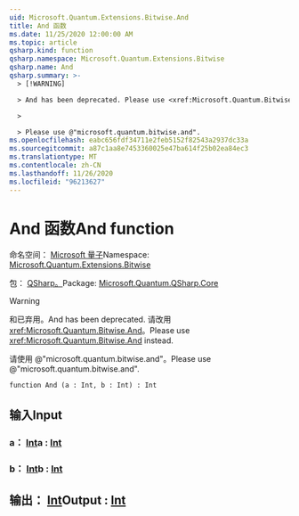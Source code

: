 ```yaml
---
uid: Microsoft.Quantum.Extensions.Bitwise.And
title: And 函数
ms.date: 11/25/2020 12:00:00 AM
ms.topic: article
qsharp.kind: function
qsharp.namespace: Microsoft.Quantum.Extensions.Bitwise
qsharp.name: And
qsharp.summary: >-
  > [!WARNING]

  > And has been deprecated. Please use <xref:Microsoft.Quantum.Bitwise.And> instead.

  >

  > Please use @"microsoft.quantum.bitwise.and".
ms.openlocfilehash: eabc656fdf34711e2feb5152f82543a2937dc33a
ms.sourcegitcommit: a87c1aa8e7453360025e47ba614f25b02ea84ec3
ms.translationtype: MT
ms.contentlocale: zh-CN
ms.lasthandoff: 11/26/2020
ms.locfileid: "96213627"
---
```

# <a name="and-function"></a><span data-ttu-id="94bea-102">And 函数</span><span class="sxs-lookup"><span data-stu-id="94bea-102">And function</span></span>

<span data-ttu-id="94bea-103">命名空间： [Microsoft 量子](xref:Microsoft.Quantum.Extensions.Bitwise)</span><span class="sxs-lookup"><span data-stu-id="94bea-103">Namespace: [Microsoft.Quantum.Extensions.Bitwise](xref:Microsoft.Quantum.Extensions.Bitwise)</span></span>

<span data-ttu-id="94bea-104">包： [QSharp。](https://nuget.org/packages/Microsoft.Quantum.QSharp.Core)</span><span class="sxs-lookup"><span data-stu-id="94bea-104">Package: [Microsoft.Quantum.QSharp.Core](https://nuget.org/packages/Microsoft.Quantum.QSharp.Core)</span></span>


> [!WARNING]
> <span data-ttu-id="94bea-105">和已弃用。</span><span class="sxs-lookup"><span data-stu-id="94bea-105">And has been deprecated.</span></span> <span data-ttu-id="94bea-106">请改用 <xref:Microsoft.Quantum.Bitwise.And>。</span><span class="sxs-lookup"><span data-stu-id="94bea-106">Please use <xref:Microsoft.Quantum.Bitwise.And> instead.</span></span>
>
> <span data-ttu-id="94bea-107">请使用 @"microsoft.quantum.bitwise.and"。</span><span class="sxs-lookup"><span data-stu-id="94bea-107">Please use @"microsoft.quantum.bitwise.and".</span></span>



```qsharp
function And (a : Int, b : Int) : Int
```


## <a name="input"></a><span data-ttu-id="94bea-108">输入</span><span class="sxs-lookup"><span data-stu-id="94bea-108">Input</span></span>

### <a name="a--int"></a><span data-ttu-id="94bea-109">a： [Int](xref:microsoft.quantum.lang-ref.int)</span><span class="sxs-lookup"><span data-stu-id="94bea-109">a : [Int](xref:microsoft.quantum.lang-ref.int)</span></span>




### <a name="b--int"></a><span data-ttu-id="94bea-110">b： [Int](xref:microsoft.quantum.lang-ref.int)</span><span class="sxs-lookup"><span data-stu-id="94bea-110">b : [Int](xref:microsoft.quantum.lang-ref.int)</span></span>





## <a name="output--int"></a><span data-ttu-id="94bea-111">输出： [Int](xref:microsoft.quantum.lang-ref.int)</span><span class="sxs-lookup"><span data-stu-id="94bea-111">Output : [Int](xref:microsoft.quantum.lang-ref.int)</span></span>

